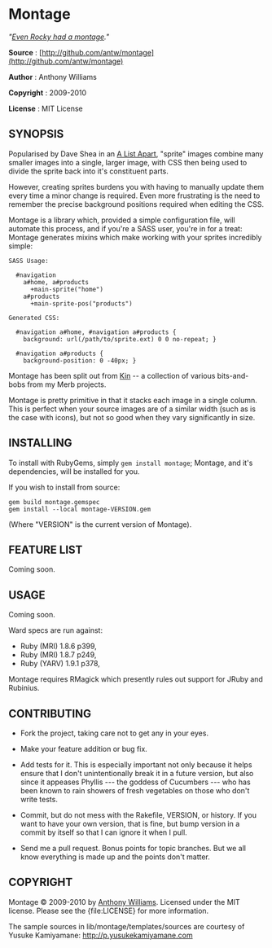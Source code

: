 Montage
=======

_"[Even Rocky had a montage](http://www.youtube.com/watch?v=FIi0vFyqWAc)."_

**Source**
:  [http://github.com/antw/montage](http://github.com/antw/montage)

**Author**
:  Anthony Williams

**Copyright**
:  2009-2010

**License**
:  MIT License

SYNOPSIS
--------

Popularised by Dave Shea in an [A List Apart](http://www.alistapart.com/articles/sprites), "sprite" images combine many smaller images into a single, larger image, with CSS then being used to divide the sprite back into it's constituent parts.

However, creating sprites burdens you with having to manually update them every time a minor change is required. Even more frustrating is the need to remember the precise background positions required when editing the CSS.

Montage is a library which, provided a simple configuration file, will automate this process, and if you're a SASS user, you're in for a treat: Montage generates mixins which make working with your sprites incredibly simple:

    SASS Usage:

      #navigation
        a#home, a#products
          +main-sprite("home")
        a#products
          +main-sprite-pos("products")

    Generated CSS:

      #navigation a#home, #navigation a#products {
        background: url(/path/to/sprite.ext) 0 0 no-repeat; }

      #navigation a#products {
        background-position: 0 -40px; }

Montage has been split out from [Kin](http://github.com/antw/kin) -- a collection of various bits-and-bobs from my Merb projects.

Montage is pretty primitive in that it stacks each image in a single column. This is perfect when your source images are of a similar width (such as is the case with icons), but not so good when they vary significantly in size.

INSTALLING
----------

To install with RubyGems, simply `gem install montage`; Montage, and
it's dependencies, will be installed for you.

If you wish to install from source:

    gem build montage.gemspec
    gem install --local montage-VERSION.gem

(Where "VERSION" is the current version of Montage).

FEATURE LIST
------------

Coming soon.

USAGE
-----

Coming soon.

Ward specs are run against:

* Ruby (MRI) 1.8.6 p399,
* Ruby (MRI) 1.8.7 p249,
* Ruby (YARV) 1.9.1 p378,

Montage requires RMagick which presently rules out support for JRuby and Rubinius.

CONTRIBUTING
------------

* Fork the project, taking care not to get any in your eyes.

* Make your feature addition or bug fix.

* Add tests for it. This is especially important not only because it helps
  ensure that I don't unintentionally break it in a future version, but also
  since it appeases Phyllis --- the goddess of Cucumbers --- who has been
  known to rain showers of fresh vegetables on those who don't write tests.

* Commit, but do not mess with the Rakefile, VERSION, or history. If you want
  to have your own version, that is fine, but bump version in a commit by
  itself so that I can ignore it when I pull.

* Send me a pull request. Bonus points for topic branches. But we all know
  everything is made up and the points don't matter.

COPYRIGHT
---------

Montage &copy; 2009-2010 by [Anthony Williams](mailto:hi@antw.me). Licensed under the MIT license. Please see the {file:LICENSE} for more information.

The sample sources in lib/montage/templates/sources are courtesy of Yusuke Kamiyamane: http://p.yusukekamiyamane.com
